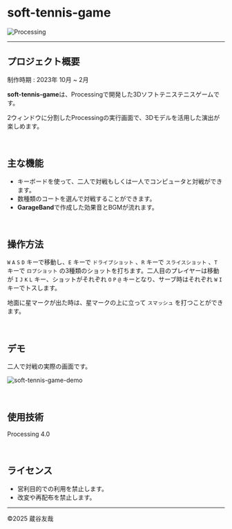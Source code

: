 # soft-tennis-game
<img alt="Processing" src="https://img.shields.io/badge/4.0-Processing-0099E5.svg?logo=&style=for-the-badge">

------

## プロジェクト概要
制作時期 : 2023年 10月 ~ 2月

**soft-tennis-game**は、Processingで開発した3Dソフトテニステニスゲームです。

2ウィンドウに分割したProcessingの実行画面で、3Dモデルを活用した演出が楽しめます。

&nbsp;  

## 主な機能
* キーボードを使って、二人で対戦もしくは一人でコンピュータと対戦ができます。
* 数種類のコートを選んで対戦することができます。
* **GarageBand**で作成した効果音とBGMが流れます。

&nbsp;  

## 操作方法
`W` `A` `S` `D` キーで移動し、`E` キーで `ドライブショット` 、`R` キーで `スライスショット` 、`T` キーで `ロブショット` の3種類のショットを打ちます。二人目のプレイヤーは移動が `I` `J` `K` `L` キー、ショットがそれぞれ `O` `P` `@` キーとなり、サーブ時はそれぞれ `W` `I` キーでトスします。

地面に星マークが出た時は、星マークの上に立って `スマッシュ` を打つことができます。

&nbsp;  

## デモ
二人で対戦の実際の画面です。

![soft-tennis-game-demo](https://github.com/user-attachments/assets/e6543f5b-7e79-4e68-ac62-322fc9d95f08)

&nbsp;  

## 使用技術
Processing 4.0

&nbsp;  

## ライセンス
* 営利目的での利用を禁止します。
* 改変や再配布を禁止します。

------

©️2025 蔵谷友哉
